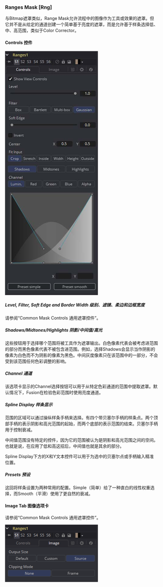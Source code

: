 ### Ranges Mask [Rng]

与Bitmap遮罩类似，Range Mask允许流程中的图像作为工具或效果的遮罩。但它并不是从给定的通道创建一个简单基于亮度的遮罩，而是允许基于样条选择低、中、高范围，类似于Color Corrector。

#### Controls 控件

![Rng_Controls](images/Rng_Controls.jpg)

##### Level, Filter, Soft Edge and Border Width 级别、滤镜、柔边和边框宽度

请参阅“Common Mask Controls 通用遮罩控件”。

##### Shadows/Midtones/Highlights 阴影/中间值/高光

这些按钮用于选择哪个范围将被工具作为遮罩输出。白色像素代表会被考虑进范围的部分而黑色像素代表不被包含进范围。例如，选择Shadows会显示当作阴影的像素为白色而不为阴影的像素为黑色。中间灰度像素只在该范围中的一部分，不会受到该范围任何色彩调整的影响。

##### Channel 通道

该选项卡显示的Channel选择按钮可以用于从特定色彩通道的范围中提取遮罩。默认情况下，Fusion在检验色彩范围时使用亮度通道。

##### Spline Display 样条显示

范围的区域可以通过操纵样条手柄来选择。有四个带贝塞尔手柄的样条点。两个顶部手柄的表示阴影和高光范围的起始，而两个底部的表示范围的结束。贝塞尔手柄用于控制衰减。

中间值范围没有特定的控件，因为它的范围被认为是阴影和高光范围之间的空间。也就是说，在应用了低和高这招后，中间值也就是其余的部分。

Spline Display下方的X和Y文本控件可以用于为选中的贝塞尔点或手柄输入精准位置。

##### Presets 预设

这回将样条设置为两种常用的配置。Simple（简单）给了一种直白的线性权重选择，而Smooth（平滑）使用了更自然的衰减。

#### Image Tab 图像选项卡

请参阅“Common Mask Controls 通用遮罩控件”。

![Rng_ImageTab](images/Rng_ImageTab.png)